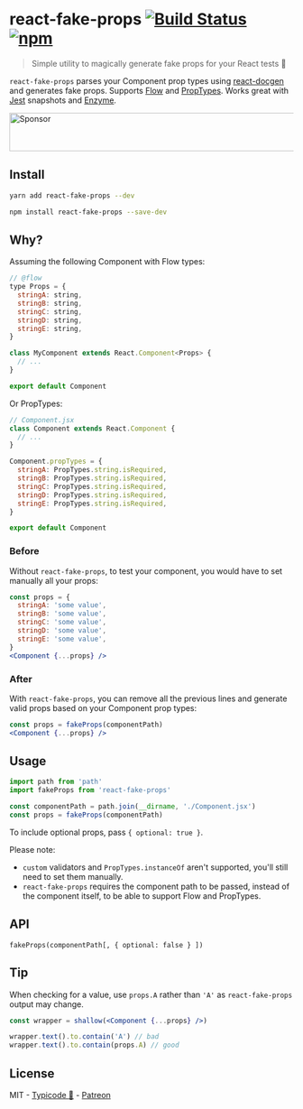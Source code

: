 # react-fake-props [![Build Status](https://travis-ci.org/typicode/react-fake-props.svg?branch=master)](https://travis-ci.org/typicode/react-fake-props) [![npm](https://badge.fury.io/js/react-fake-props.svg)](https://www.npmjs.com/package/react-fake-props)

> Simple utility to magically generate fake props for your React tests 🔮

`react-fake-props` parses your Component prop types using [react-docgen](https://github.com/reactjs/react-docgen) and generates fake props. Supports [Flow](https://flow.org) and [PropTypes](https://github.com/facebook/prop-types). Works great with [Jest](https://facebook.github.io/jest/) snapshots and [Enzyme](https://github.com/airbnb/enzyme).

<a target='_blank' rel='nofollow' href='https://app.codesponsor.io/link/6WUB3WBwbmZXbZxzrUv5y2A5/typicode/react-fake-props'>
  <img alt='Sponsor' width='888' height='68' src='https://app.codesponsor.io/embed/6WUB3WBwbmZXbZxzrUv5y2A5/typicode/react-fake-props.svg' />
</a>

## Install

```sh
yarn add react-fake-props --dev
```

```sh
npm install react-fake-props --save-dev
```

## Why?

Assuming the following Component with Flow types:

```jsx
// @flow
type Props = {
  stringA: string,
  stringB: string,
  stringC: string,
  stringD: string,
  stringE: string,
}

class MyComponent extends React.Component<Props> {
  // ...
}

export default Component
```

Or PropTypes:

```jsx
// Component.jsx
class Component extends React.Component {
  // ...
}

Component.propTypes = {
  stringA: PropTypes.string.isRequired,
  stringB: PropTypes.string.isRequired,
  stringC: PropTypes.string.isRequired,
  stringD: PropTypes.string.isRequired,
  stringE: PropTypes.string.isRequired,
}

export default Component
```

### Before

Without `react-fake-props`, to test your component, you would have to set manually all your props:

```jsx
const props = {
  stringA: 'some value',
  stringB: 'some value',
  stringC: 'some value',
  stringD: 'some value',
  stringE: 'some value',
}
<Component {...props} />
```

### After

With `react-fake-props`, you can remove all the previous lines and generate valid props based on your Component prop types:

```jsx
const props = fakeProps(componentPath)
<Component {...props} />
```

## Usage

```js
import path from 'path'
import fakeProps from 'react-fake-props'

const componentPath = path.join(__dirname, './Component.jsx')
const props = fakeProps(componentPath)
```

To include optional props, pass `{ optional: true }`.

Please note:
- `custom` validators and `PropTypes.instanceOf` aren't supported, you'll still need to set them manually.
- `react-fake-props` requires the component path to be passed, instead of the component itself, to be able to support Flow and PropTypes.

## API

`fakeProps(componentPath[, { optional: false } ])`

## Tip

When checking for a value, use `props.A` rather than `'A'` as `react-fake-props` output may change.

```jsx
const wrapper = shallow(<Component {...props} />)

wrapper.text().to.contain('A') // bad
wrapper.text().to.contain(props.A) // good
```

## License

MIT - [Typicode :cactus:](https://github.com/typicode) - [Patreon](https://www.patreon.com/typicode)
